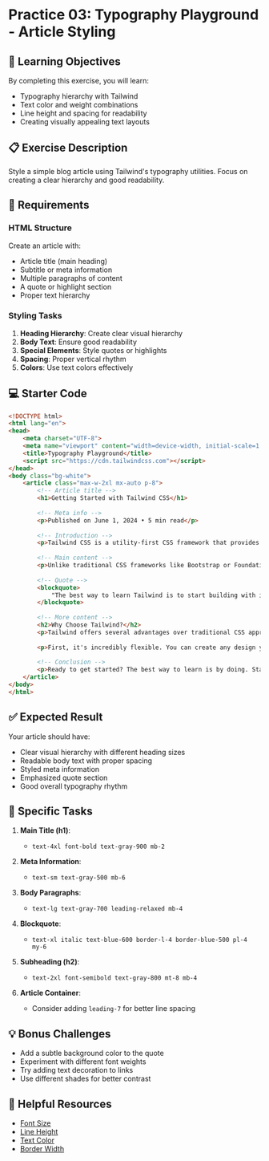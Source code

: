 # Practice 03: Typography Playground - Article Styling

## 🎯 Learning Objectives

By completing this exercise, you will learn:

- Typography hierarchy with Tailwind
- Text color and weight combinations
- Line height and spacing for readability
- Creating visually appealing text layouts

## 📋 Exercise Description

Style a simple blog article using Tailwind's typography utilities. Focus on creating a clear hierarchy and good readability.

## 🔧 Requirements

### HTML Structure
Create an article with:
- Article title (main heading)
- Subtitle or meta information
- Multiple paragraphs of content
- A quote or highlight section
- Proper text hierarchy

### Styling Tasks
1. **Heading Hierarchy**: Create clear visual hierarchy
2. **Body Text**: Ensure good readability
3. **Special Elements**: Style quotes or highlights
4. **Spacing**: Proper vertical rhythm
5. **Colors**: Use text colors effectively

## 💻 Starter Code

```html
<!DOCTYPE html>
<html lang="en">
<head>
    <meta charset="UTF-8">
    <meta name="viewport" content="width=device-width, initial-scale=1.0">
    <title>Typography Playground</title>
    <script src="https://cdn.tailwindcss.com"></script>
</head>
<body class="bg-white">
    <article class="max-w-2xl mx-auto p-8">
        <!-- Article title -->
        <h1>Getting Started with Tailwind CSS</h1>
        
        <!-- Meta info -->
        <p>Published on June 1, 2024 • 5 min read</p>
        
        <!-- Introduction -->
        <p>Tailwind CSS is a utility-first CSS framework that provides low-level utility classes to build custom designs without leaving your HTML.</p>
        
        <!-- Main content -->
        <p>Unlike traditional CSS frameworks like Bootstrap or Foundation, Tailwind doesn't provide pre-designed components. Instead, it gives you the building blocks to create your own unique designs.</p>
        
        <!-- Quote -->
        <blockquote>
            "The best way to learn Tailwind is to start building with it. Don't worry about memorizing all the classes - just start experimenting!"
        </blockquote>
        
        <!-- More content -->
        <h2>Why Choose Tailwind?</h2>
        <p>Tailwind offers several advantages over traditional CSS approaches:</p>
        
        <p>First, it's incredibly flexible. You can create any design you can imagine without being constrained by pre-built components.</p>
        
        <!-- Conclusion -->
        <p>Ready to get started? The best way to learn is by doing. Start with simple components and gradually work your way up to more complex layouts.</p>
    </article>
</body>
</html>
```

## ✅ Expected Result

Your article should have:
- Clear visual hierarchy with different heading sizes
- Readable body text with proper spacing
- Styled meta information
- Emphasized quote section
- Good overall typography rhythm

## 🎯 Specific Tasks

1. **Main Title (h1)**:
   - `text-4xl font-bold text-gray-900 mb-2`

2. **Meta Information**:
   - `text-sm text-gray-500 mb-6`

3. **Body Paragraphs**:
   - `text-lg text-gray-700 leading-relaxed mb-4`

4. **Blockquote**:
   - `text-xl italic text-blue-600 border-l-4 border-blue-500 pl-4 my-6`

5. **Subheading (h2)**:
   - `text-2xl font-semibold text-gray-800 mt-8 mb-4`

6. **Article Container**:
   - Consider adding `leading-7` for better line spacing

## 💡 Bonus Challenges

- Add a subtle background color to the quote
- Experiment with different font weights
- Try adding text decoration to links
- Use different shades for better contrast

## 🔗 Helpful Resources

- [Font Size](https://tailwindcss.com/docs/font-size)
- [Line Height](https://tailwindcss.com/docs/line-height)
- [Text Color](https://tailwindcss.com/docs/text-color)
- [Border Width](https://tailwindcss.com/docs/border-width)
